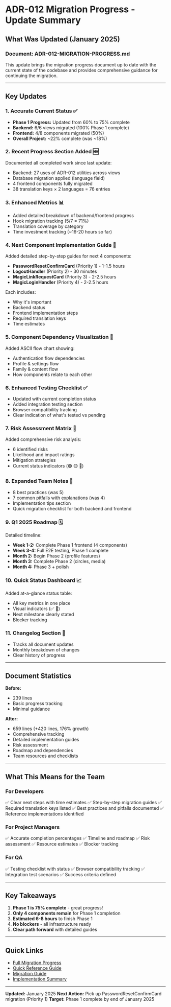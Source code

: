 # ADR-012 Migration Progress - Update Summary

## What Was Updated (January 2025)

### Document: ADR-012-MIGRATION-PROGRESS.md

This update brings the migration progress document up to date with the current state of the codebase and provides comprehensive guidance for continuing the migration.

---

## Key Updates

### 1. Accurate Current Status ✅
- **Phase 1 Progress:** Updated from 60% to 75% complete
- **Backend:** 6/6 views migrated (100% Phase 1 complete)
- **Frontend:** 4/8 components migrated (50%)
- **Overall Project:** ~22% complete (was ~18%)

### 2. Recent Progress Section Added 🆕
Documented all completed work since last update:
- Backend: 27 uses of ADR-012 utilities across views
- Database migration applied (language field)
- 4 frontend components fully migrated
- 38 translation keys × 2 languages = 76 entries

### 3. Enhanced Metrics 📊
- Added detailed breakdown of backend/frontend progress
- Hook migration tracking (5/7 = 71%)
- Translation coverage by category
- Time investment tracking (~16-20 hours so far)

### 4. Next Component Implementation Guide 📖
Added detailed step-by-step guides for next 4 components:
- **PasswordResetConfirmCard** (Priority 1) - 1-1.5 hours
- **LogoutHandler** (Priority 2) - 30 minutes
- **MagicLinkRequestCard** (Priority 3) - 2-2.5 hours
- **MagicLoginHandler** (Priority 4) - 2-2.5 hours

Each includes:
- Why it's important
- Backend status
- Frontend implementation steps
- Required translation keys
- Time estimates

### 5. Component Dependency Visualization 🔗
Added ASCII flow chart showing:
- Authentication flow dependencies
- Profile & settings flow
- Family & content flow
- How components relate to each other

### 6. Enhanced Testing Checklist ✅
- Updated with current completion status
- Added integration testing section
- Browser compatibility tracking
- Clear indication of what's tested vs pending

### 7. Risk Assessment Matrix 🎯
Added comprehensive risk analysis:
- 6 identified risks
- Likelihood and impact ratings
- Mitigation strategies
- Current status indicators (🟢 🟡 🔴)

### 8. Expanded Team Notes 👥
- 8 best practices (was 5)
- 7 common pitfalls with explanations (was 4)
- Implementation tips section
- Quick migration checklist for both backend and frontend

### 9. Q1 2025 Roadmap 🗓️
Detailed timeline:
- **Week 1-2:** Complete Phase 1 frontend (4 components)
- **Week 3-4:** Full E2E testing, Phase 1 complete
- **Month 2:** Begin Phase 2 (profile features)
- **Month 3:** Complete Phase 2 (circles, media)
- **Month 4:** Phase 3 + polish

### 10. Quick Status Dashboard 📈
Added at-a-glance status table:
- All key metrics in one place
- Visual indicators (✅ 🔄)
- Next milestone clearly stated
- Blocker tracking

### 11. Changelog Section 📝
- Tracks all document updates
- Monthly breakdown of changes
- Clear history of progress

---

## Document Statistics

**Before:**
- 239 lines
- Basic progress tracking
- Minimal guidance

**After:**
- 659 lines (+420 lines, 176% growth)
- Comprehensive tracking
- Detailed implementation guides
- Risk assessment
- Roadmap and dependencies
- Team resources and checklists

---

## What This Means for the Team

### For Developers
✅ Clear next steps with time estimates
✅ Step-by-step migration guides
✅ Required translation keys listed
✅ Best practices and pitfalls documented
✅ Reference implementations identified

### For Project Managers
✅ Accurate completion percentages
✅ Timeline and roadmap
✅ Risk assessment
✅ Resource estimates
✅ Blocker tracking

### For QA
✅ Testing checklist with status
✅ Browser compatibility tracking
✅ Integration test scenarios
✅ Success criteria defined

---

## Key Takeaways

1. **Phase 1 is 75% complete** - great progress!
2. **Only 4 components remain** for Phase 1 completion
3. **Estimated 6-8 hours** to finish Phase 1
4. **No blockers** - all infrastructure ready
5. **Clear path forward** with detailed guides

---

## Quick Links

- [Full Migration Progress](./ADR-012-MIGRATION-PROGRESS.md)
- [Quick Reference Guide](./ADR-012-QUICK-REFERENCE.md)
- [Migration Guide](./ADR-012-MIGRATION-GUIDE.md)
- [Implementation Summary](./ADR-012-IMPLEMENTATION-SUMMARY.md)

---

**Updated:** January 2025
**Next Action:** Pick up PasswordResetConfirmCard migration (Priority 1)
**Target:** Phase 1 complete by end of January 2025
